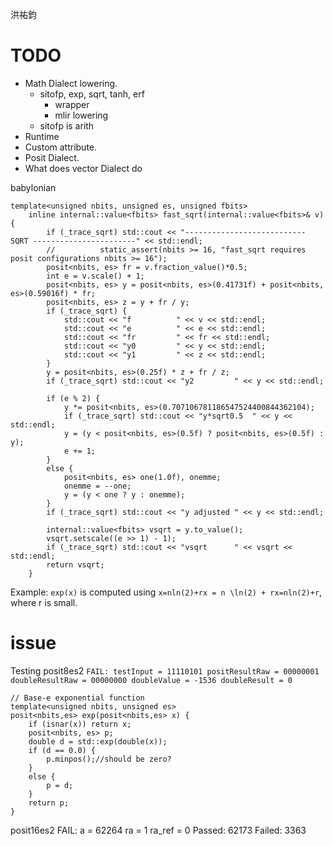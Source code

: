 洪祐鈞

# TODO

- Math Dialect lowering.
	- sitofp, exp, sqrt, tanh, erf
		- wrapper
		- mlir lowering
	- sitofp is arith
- Runtime
- Custom attribute.
- Posit Dialect.
- What does vector Dialect do

babylonian
```
template<unsigned nbits, unsigned es, unsigned fbits>
	inline internal::value<fbits> fast_sqrt(internal::value<fbits>& v) {
		if (_trace_sqrt) std::cout << "---------------------------  SQRT -----------------------" << std::endl;
		//			static_assert(nbits >= 16, "fast_sqrt requires posit configurations nbits >= 16");
		posit<nbits, es> fr = v.fraction_value()*0.5;
		int e = v.scale() + 1;
		posit<nbits, es> y = posit<nbits, es>(0.41731f) + posit<nbits, es>(0.59016f) * fr;
		posit<nbits, es> z = y + fr / y;
		if (_trace_sqrt) {
			std::cout << "f          " << v << std::endl;
			std::cout << "e          " << e << std::endl;
			std::cout << "fr         " << fr << std::endl;
			std::cout << "y0         " << y << std::endl;
			std::cout << "y1         " << z << std::endl;
		}
		y = posit<nbits, es>(0.25f) * z + fr / z;
		if (_trace_sqrt) std::cout << "y2         " << y << std::endl;

		if (e % 2) {
			y *= posit<nbits, es>(0.707106781186547524400844362104);
			if (_trace_sqrt) std::cout << "y*sqrt0.5  " << y << std::endl;
			y = (y < posit<nbits, es>(0.5f) ? posit<nbits, es>(0.5f) : y);
			e += 1;
		}
		else {
			posit<nbits, es> one(1.0f), onemme;
			onemme = --one;
			y = (y < one ? y : onemme);
		}
		if (_trace_sqrt) std::cout << "y adjusted " << y << std::endl;

		internal::value<fbits> vsqrt = y.to_value();
		vsqrt.setscale((e >> 1) - 1);
		if (_trace_sqrt) std::cout << "vsqrt      " << vsqrt << std::endl;
		return vsqrt;
	}
```

Example: `exp(x)` is computed using `x=nln⁡(2)+rx = n \ln(2) + rx=nln(2)+r`, where r is small.

# issue

Testing posit8es2
`FAIL: testInput = 11110101 positResultRaw = 00000001 doubleResultRaw = 00000000 doubleValue = -1536 doubleResult = 0`

```
// Base-e exponential function
template<unsigned nbits, unsigned es>
posit<nbits,es> exp(posit<nbits,es> x) {
	if (isnar(x)) return x;
	posit<nbits, es> p;
	double d = std::exp(double(x));
	if (d == 0.0) {
		p.minpos();//should be zero?
	}
	else {
		p = d;
	}
	return p;
}
```

posit16es2 
FAIL: a = 62264 ra = 1 ra_ref = 0
Passed: 62173 Failed: 3363